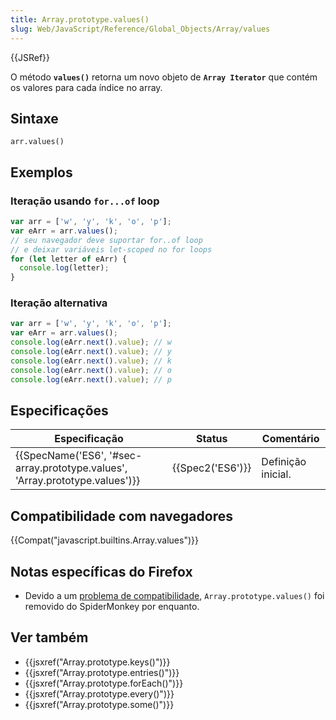 ```yaml
---
title: Array.prototype.values()
slug: Web/JavaScript/Reference/Global_Objects/Array/values
---
```

{{JSRef}}

O método **`values()`** retorna um novo objeto de **`Array Iterator`** que contém os valores para cada índice no array.

## Sintaxe

```
arr.values()
```

## Exemplos

### Iteração usando `for...of` loop

```js
var arr = ['w', 'y', 'k', 'o', 'p'];
var eArr = arr.values();
// seu navegador deve suportar for..of loop
// e deixar variáveis let-scoped no for loops
for (let letter of eArr) {
  console.log(letter);
}
```

### Iteração alternativa

```js
var arr = ['w', 'y', 'k', 'o', 'p'];
var eArr = arr.values();
console.log(eArr.next().value); // w
console.log(eArr.next().value); // y
console.log(eArr.next().value); // k
console.log(eArr.next().value); // o
console.log(eArr.next().value); // p
```

## Especificações

| Especificação                                                                                        | Status               | Comentário         |
| ---------------------------------------------------------------------------------------------------- | -------------------- | ------------------ |
| {{SpecName('ES6', '#sec-array.prototype.values', 'Array.prototype.values')}} | {{Spec2('ES6')}} | Definição inicial. |

## Compatibilidade com navegadores

{{Compat("javascript.builtins.Array.values")}}

## Notas específicas do Firefox

- Devido a um [problema de compatibilidade](https://bugzilla.mozilla.org/show_bug.cgi?id=875433), `Array.prototype.values()` foi removido do SpiderMonkey por enquanto.

## Ver também

- {{jsxref("Array.prototype.keys()")}}
- {{jsxref("Array.prototype.entries()")}}
- {{jsxref("Array.prototype.forEach()")}}
- {{jsxref("Array.prototype.every()")}}
- {{jsxref("Array.prototype.some()")}}
